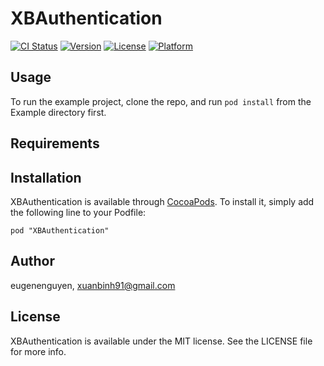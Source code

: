 # XBAuthentication

[![CI Status](http://img.shields.io/travis/eugenenguyen/XBAuthentication.svg?style=flat)](https://travis-ci.org/eugenenguyen/XBAuthentication)
[![Version](https://img.shields.io/cocoapods/v/XBAuthentication.svg?style=flat)](http://cocoadocs.org/docsets/XBAuthentication)
[![License](https://img.shields.io/cocoapods/l/XBAuthentication.svg?style=flat)](http://cocoadocs.org/docsets/XBAuthentication)
[![Platform](https://img.shields.io/cocoapods/p/XBAuthentication.svg?style=flat)](http://cocoadocs.org/docsets/XBAuthentication)

## Usage

To run the example project, clone the repo, and run `pod install` from the Example directory first.

## Requirements

## Installation

XBAuthentication is available through [CocoaPods](http://cocoapods.org). To install
it, simply add the following line to your Podfile:

    pod "XBAuthentication"

## Author

eugenenguyen, xuanbinh91@gmail.com

## License

XBAuthentication is available under the MIT license. See the LICENSE file for more info.

